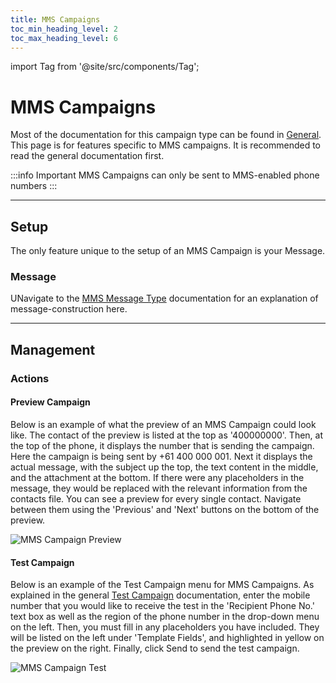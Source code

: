 ```yaml
---
title: MMS Campaigns
toc_min_heading_level: 2
toc_max_heading_level: 6
---
```



import Tag from '@site/src/components/Tag';


# MMS Campaigns

Most of the documentation for this campaign type can be found in [General](./general.md). This page is for features specific to MMS campaigns. It is recommended to read the general documentation first. 

:::info Important
MMS Campaigns can only be sent to MMS-enabled phone numbers
:::

---

## Setup

The only feature unique to the setup of an MMS Campaign is your Message. 

### Message

UNavigate to the [MMS Message Type](../message-types/mms.md) documentation for an explanation of message-construction here.

---

## Management

### Actions

#### Preview Campaign

Below is an example of what the preview of an MMS Campaign could look like. The contact of the preview is listed at the top as '400000000'. Then, at the top of the phone, it displays the number that is sending the campaign. Here the campaign is being sent by +61 400 000 001. Next it displays the actual message, with the subject up the top, the text content in the middle, and the attachment at the bottom. If there were any placeholders in the message, they would be replaced with the relevant information from the contacts file. You can see a preview for every single contact. Navigate between them using the 'Previous' and 'Next' buttons on the bottom of the preview.

![MMS Campaign Preview](/img/campaign-mms-preview.png)

#### Test Campaign

Below is an example of the Test Campaign menu for MMS Campaigns. As explained in the general [Test Campaign](./general.md#test-campaign) documentation, enter the mobile number that you would like to receive the test in the 'Recipient Phone No.' text box as well as the region of the phone number in the drop-down menu on the left. Then, you must fill in any placeholders you have included. They will be listed on the left under 'Template Fields', and highlighted in yellow on the preview on the right. Finally, click <Tag colour="#1582d8" borderColour="#1582d8" fontColour="#FFFFFF">Send</Tag> to send the test campaign.

![MMS Campaign Test](/img/campaign-mms-test.png)